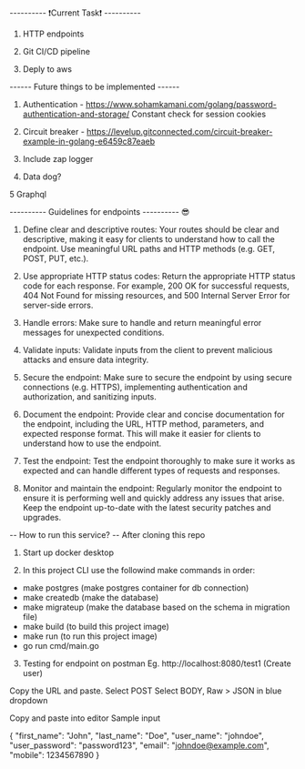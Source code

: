 
---------- ❗️Current Task❗️ ----------

1. HTTP endpoints 

2. Git CI/CD pipeline

3. Deply to aws

------ Future things to be implemented ------

1. Authentication - https://www.sohamkamani.com/golang/password-authentication-and-storage/
Constant check for session cookies

2. Circuit breaker - https://levelup.gitconnected.com/circuit-breaker-example-in-golang-e6459c87eaeb

3. Include zap logger

4. Data dog?

5 Graphql

---------- Guidelines for endpoints ---------- 😎
1. Define clear and descriptive routes: Your routes should be clear and descriptive, making it easy for clients to understand how to call the endpoint. Use meaningful URL paths and HTTP methods (e.g. GET, POST, PUT, etc.).

2. Use appropriate HTTP status codes: Return the appropriate HTTP status code for each response. For example, 200 OK for successful requests, 404 Not Found for missing resources, and 500 Internal Server Error for server-side errors.

3. Handle errors: Make sure to handle and return meaningful error messages for unexpected conditions.

4. Validate inputs: Validate inputs from the client to prevent malicious attacks and ensure data integrity.

5. Secure the endpoint: Make sure to secure the endpoint by using secure connections (e.g. HTTPS), implementing authentication and authorization, and sanitizing inputs.

6. Document the endpoint: Provide clear and concise documentation for the endpoint, including the URL, HTTP method, parameters, and expected response format. This will make it easier for clients to understand how to use the endpoint.

7. Test the endpoint: Test the endpoint thoroughly to make sure it works as expected and can handle different types of requests and responses.

8. Monitor and maintain the endpoint: Regularly monitor the endpoint to ensure it is performing well and quickly address any issues that arise. Keep the endpoint up-to-date with the latest security patches and upgrades.


-- How to run this service? -- 
 After cloning this repo

1. Start up docker desktop

2. In this project CLI use the followind make commands in order:
- make postgres (make postgres container for db connection)
- make createdb (make the database)
- make migrateup (make the database based on the schema in migration file)
- make build (to build this project image)
- make run (to run this project image)
- go run cmd/main.go

3. Testing for endpoint on postman
Eg. http://localhost:8080/test1 (Create user)

Copy the URL and paste.
Select POST
Select BODY, Raw > JSON in blue dropdown

Copy and paste into editor
Sample input

{
  "first_name": "John",
  "last_name": "Doe",
  "user_name": "johndoe",
  "user_password": "password123",
  "email": "johndoe@example.com",
  "mobile": 1234567890
}
